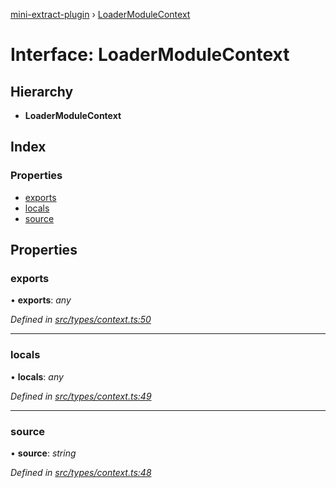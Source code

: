 [mini-extract-plugin](../README.md) › [LoaderModuleContext](loadermodulecontext.md)

# Interface: LoaderModuleContext

## Hierarchy

* **LoaderModuleContext**

## Index

### Properties

* [exports](loadermodulecontext.md#exports)
* [locals](loadermodulecontext.md#locals)
* [source](loadermodulecontext.md#source)

## Properties

###  exports

• **exports**: *any*

*Defined in [src/types/context.ts:50](https://github.com/JuroOravec/mini-extract-plugin/blob/63bec1c/src/types/context.ts#L50)*

___

###  locals

• **locals**: *any*

*Defined in [src/types/context.ts:49](https://github.com/JuroOravec/mini-extract-plugin/blob/63bec1c/src/types/context.ts#L49)*

___

###  source

• **source**: *string*

*Defined in [src/types/context.ts:48](https://github.com/JuroOravec/mini-extract-plugin/blob/63bec1c/src/types/context.ts#L48)*
